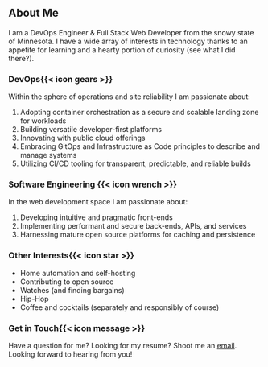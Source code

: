 ## About Me

I am a DevOps Engineer & Full Stack Web Developer from the snowy state of Minnesota. I have a wide array of interests in technology thanks to an appetite for learning and a hearty portion of curiosity (see what I did there?).

<h3 id="devops">DevOps{{< icon gears >}}</h3>

Within the sphere of operations and site reliability I am passionate about:

1. Adopting container orchestration as a secure and scalable landing zone for workloads
2. Building versatile developer-first platforms
3. Innovating with public cloud offerings
4. Embracing GitOps and Infrastructure as Code principles to describe and manage systems
5. Utilizing CI/CD tooling for transparent, predictable, and reliable builds

<h3 id="software-engineering">Software Engineering {{< icon wrench >}}</h3>

In the web development space I am passionate about:

1. Developing intuitive and pragmatic front-ends
2. Implementing performant and secure back-ends, APIs, and services
3. Harnessing mature open source platforms for caching and persistence

<h3 id="other-interests">Other Interests{{< icon star >}}</h3>

* Home automation and self-hosting
* Contributing to open source
* Watches (and finding bargains)
* Hip-Hop
* Coffee and cocktails (separately and responsibly of course)

<h3 id="get-in-touch">Get in Touch{{< icon message >}}</h3>

Have a question for me? Looking for my resume? Shoot me an [email](mailto:inbox@marshallford.me). Looking forward to hearing from you!
